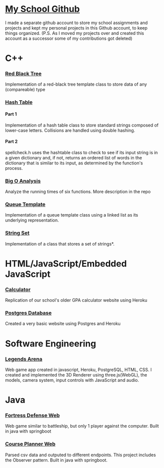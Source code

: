 # [My School Github](https://github.com/bisqqSchool)
I made a separate github account to store my school assignments and projects and kept my personal projects in this Github account, to keep things organized. (P.S. As I moved my projects over and created this account as a successor some of my contributions got deleted)

# C++ 

### [Red Black Tree](https://github.com/bisqqSchool/Red-Black-Tree)
Implementation of a red-black tree template class to store data of any (compareable) type

### [Hash Table](https://github.com/bisqqSchool/Hash-Table)

#### Part 1
Implementation of a hash table class to store standard strings composed of lower-case letters. Collisions are handled using double hashing.

#### Part 2
spellcheck.h uses the hashtable class to check to see if its input string is in a given dictionary and, if not, returns an ordered list of words in the dictionary that is similar to its input, as determined by the function's process.

### [Big O Analysis](https://github.com/bisqqSchool/Big-O-Analysis)
Analyze the running times of six functions. More description in the repo

### [Queue Template](https://github.com/bisqqSchool/Queue-Template)
Implementation of a queue template class using a linked list as its underlying representation.

### [String Set](https://github.com/bisqqSchool/StringSet)
Implementation of a class that stores a set of strings*.

# HTML/JavaScript/Embedded JavaScript

### [Calculator](https://github.com/bisqqSchool/CMPT276-Assignment-1)
Replication of our school's older GPA calculator website using Heroku

### [Postgres Database](https://github.com/bisqqSchool/CMPT276-Assignment-2)
Created a very basic website using Postgres and Heroku

# Software Engineering
### [Legends Arena](https://github.com/TheGamez/Legends-Arena)
Web game app created in javascript, Heroku, PostgreSQL, HTML, CSS. I created and implemented the 3D Renderer using three.js(WebGL), the models, camera system, input controls with JavaScript and audio.

# Java
### [Fortress Defense Web](https://github.com/bisqqSchool/FortressDefense-Web)
Web game similar to battleship, but only 1 player against the computer. Built in java with springboot

### [Course Planner Web](https://github.com/bisqqSchool/CoursePlanner)
Parsed csv data and outputed to different endpoints. This project includes the Observer pattern. Built in java with springboot.
